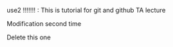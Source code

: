 use2 !!!!!!!
:
This is tutorial for git and github TA lecture

Modification second time

Delete this one
